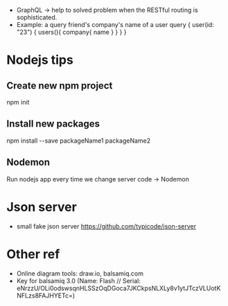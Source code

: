 
- GraphQL -> help to solved problem when the RESTful routing is sophisticated.
- Example: a query friend's company's name of a user
query {
  user(id: "23") {
    users(){
      company{
        name
      }
    }
  }
}

# Nodejs tips
## Create new npm project
npm init
## Install new packages
npm install --save packageName1 packageName2
## Nodemon
Run nodejs app every time we change server code -> Nodemon

# Json server
- small fake json server
https://github.com/typicode/json-server

# Other ref
- Online diagram tools: draw.io, balsamiq.com
- Key for balsamiq 3.0 (Name: Flash // Serial: eNrzzU/OLi0odswsqnHLSSzOqDGoca7JKCkpsNLXLy8v1ytJTczVLUotKNFLzs8FAJHYETc=)
